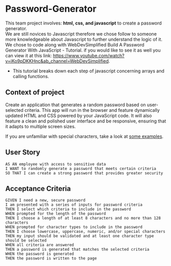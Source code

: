 # Password-Generator
This team project involves: <strong>html, css, and javascript</strong> to create a password generator.
<br>
We are still novices to Javascript therefore we chose follow to someone more knowledgeable about Javascript to further understand the logic of it.
<br>
We chose to code along with WebDevSimplified Build A Password Generator With JavaScript - Tutorial. 
if you would like to see it as well you can view it at this link: https://www.youtube.com/watch?v=iKo9pDKKHnc&ab_channel=WebDevSimplified.
<br>
* This tutorial breaks down each step of javascript concerning arrays and calling functions.

<h2> Context of project</h2>
Create an application that generates a random password based on user-selected criteria. This app will run in the browser and feature dynamically updated HTML and CSS powered by your JavaScript code. It will also feature a clean and polished user interface and be responsive, ensuring that it adapts to multiple screen sizes.

If you are unfamiliar with special characters, take a look at [some examples](https://www.owasp.org/index.php/Password_special_characters).

## User Story

```
AS AN employee with access to sensitive data
I WANT to randomly generate a password that meets certain criteria
SO THAT I can create a strong password that provides greater security
```

## Acceptance Criteria

```
GIVEN I need a new, secure password
I am presented with a series of inputs for password criteria
THEN I select which criteria to include in the password
WHEN prompted for the length of the password
THEN I choose a length of at least 8 characters and no more than 128 characters
WHEN prompted for character types to include in the password
THEN I choose lowercase, uppercase, numeric, and/or special characters
THEN my input should be validated and at least one character type should be selected
WHEN all criteria are answered
THEN a password is generated that matches the selected criteria
WHEN the password is generated
THEN the password is written to the page
```
